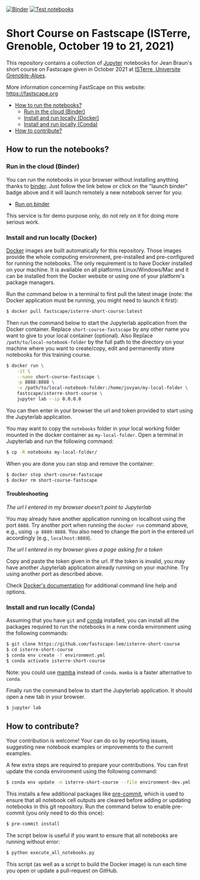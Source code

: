 [![Binder](https://mybinder.org/badge_logo.svg)](https://mybinder.org/v2/gh/fastscape-lem/isterre-short-course/main?urlpath=lab)
[![Test notebooks](https://github.com/fastscape-lem/isterre-short-course/workflows/Test%20notebooks/badge.svg)](https://github.com/fastscape-lem/isterre-short-course/actions)

# Short Course on Fastscape (ISTerre, Grenoble, October 19 to 21, 2021)

This repository contains a collection of [Jupyter](http://jupyter.org/)
notebooks for Jean Braun's short course on Fastscape given in October
2021 at [ISTerre, Universite Grenoble-Alpes](https://www.isterre.fr).

More information concerning FastScape on this website: https://fastscape.org

- [How to run the notebooks?](#how-to-run-the-notebooks)
    - [Run in the cloud (Binder)](#run-in-the-cloud-binder)
    - [Install and run locally (Docker)](#install-and-run-locally-docker)
    - [Install and run locally (Conda)](#install-and-run-locally-conda)
- [How to contribute?](#how-to-contribute)

## How to run the notebooks?

### Run in the cloud (Binder)

You can run the notebooks in your browser without installing anything thanks to
[binder](https://mybinder.org/). Just follow the link below or click on the
"launch binder" badge above and it will launch remotely a new notebook server
for you:

- [Run on binder](https://mybinder.org/v2/gh/fastscape-lem/isterre-short-course/main?urlpath=lab)

This service is for demo purpose only, do not rely on it for doing more serious
work.

### Install and run locally (Docker)

[Docker](https://www.docker.com/) images are built automatically for this
repository. Those images provide the whole computing environment, pre-installed
and pre-configured for running the notebooks. The only requirement is to
have Docker installed on your machine. It is available on all platforms
Linux/Windows/Mac and it can be installed from the Docker website or using one
of your platform's package managers.

Run the command below in a terminal to first pull the latest image (note: the
Docker application must be running, you might need to launch it first):

```bash
$ docker pull fastscape/isterre-short-course:latest
```

Then run the command below to start the Jupyterlab application from the Docker
container. Replace `short-course-fastscape` by any other name you want to
give to your local container (optional). Also Replace
`/path/to/local-notebook-folder` by the full path to the directory on your
machine where you want to create/copy, edit and permanently store notebooks for
this training course.

```bash
$ docker run \
    -it \
    --name short-course-fastscape \
    -p 8888:8888 \
    -v /path/to/local-notebook-folder:/home/jovyan/my-local-folder \
    fastscape/isterre-short-course \
    jupyter lab --ip 0.0.0.0
```

You can then enter in your browser the url and token provided to start using the
Jupyterlab application.

You may want to copy the `notebooks` folder in your local working folder mounted
in the docker container as `my-local-folder`. Open a terminal in Jupyterlab and
run the following command:

```bash
$ cp -R notebooks my-local-folder/
```

When you are done you can stop and remove the container:

``` bash
$ docker stop short-course-fastscape
$ docker rm short-course-fastscape
```

#### Troubleshooting

*The url I entered in my browser doesn't point to Jupyterlab*

You may already have another application running on localhost using the port
`8888`. Try another port when running the `docker run` command above, e.g.,
using `-p 8889:8888`. You also need to change the port in the entered url
accordingly (e.g., `localhost:8889`).

*The url I entered in my browser gives a page asking for a token*

Copy and paste the token given in the url. If the token is invalid, you may have
another Jupyterlab application already running on your machine. Try using
another port as described above.

Check [Docker's documentation](https://docs.docker.com/) for additional command
line help and options.

### Install and run locally (Conda)

Assuming that you have `git` and [conda](https://conda.io/docs/index.html)
installed, you can install all the packages required to run the notebooks in a
new conda environment using the following commands:

```bash
$ git clone https://github.com/fastscape-lem/isterre-short-course
$ cd isterre-short-course
$ conda env create -f environment.yml
$ conda activate isterre-short-course
```

Note: you could use [mamba](https://github.com/mamba-org/mamba) instead of
`conda`. `mamba` is a faster alternative to `conda`.

Finally run the command below to start the Jupyterlab application. It should
open a new tab in your browser.

```bash
$ jupyter lab
```

## How to contribute?

Your contribution is welcome! Your can do so by reporting issues, suggesting new
notebook examples or improvements to the current examples.

A few extra steps are required to prepare your contributions. You can first
update the conda environment using the following command:

```bash
$ conda env update -n isterre-short-course --file environment-dev.yml 
```

This installs a few additional packages like
[pre-commit](https://pre-commit.com/), which is used to ensure that all notebook
cell outputs are cleared before adding or updating notebooks in this git
repository. Run the command below to enable pre-commit (you only need to do this
once):

```bash
$ pre-commit install
```

The script below is useful if you want to ensure that all notebooks are running
without error:

```bash
$ python execute_all_notebooks.py
```

This script (as well as a script to build the Docker image) is run each time you
open or update a pull-request on GitHub.
